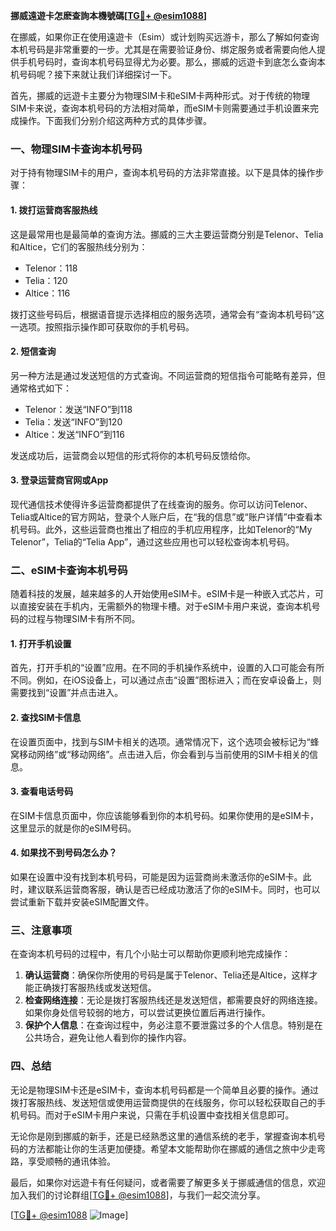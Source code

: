 **挪威遠遊卡怎麽查詢本機號碼[[TG💪+ @esim1088](https://t.me/s/esim1088)]**

在挪威，如果你正在使用遠遊卡（Esim）或计划购买远游卡，那么了解如何查询本机号码是非常重要的一步。尤其是在需要验证身份、绑定服务或者需要向他人提供手机号码时，查询本机号码显得尤为必要。那么，挪威的远遊卡到底怎么查询本机号码呢？接下来就让我们详细探讨一下。

首先，挪威的远遊卡主要分为物理SIM卡和eSIM卡两种形式。对于传统的物理SIM卡来说，查询本机号码的方法相对简单，而eSIM卡则需要通过手机设置来完成操作。下面我们分别介绍这两种方式的具体步骤。

### **一、物理SIM卡查询本机号码**

对于持有物理SIM卡的用户，查询本机号码的方法非常直接。以下是具体的操作步骤：

#### **1. 拨打运营商客服热线**
这是最常用也是最简单的查询方法。挪威的三大主要运营商分别是Telenor、Telia和Altice，它们的客服热线分别为：
- Telenor：118
- Telia：120
- Altice：116

拨打这些号码后，根据语音提示选择相应的服务选项，通常会有“查询本机号码”这一选项。按照指示操作即可获取你的手机号码。

#### **2. 短信查询**
另一种方法是通过发送短信的方式查询。不同运营商的短信指令可能略有差异，但通常格式如下：
- Telenor：发送“INFO”到118
- Telia：发送“INFO”到120
- Altice：发送“INFO”到116

发送成功后，运营商会以短信的形式将你的本机号码反馈给你。

#### **3. 登录运营商官网或App**
现代通信技术使得许多运营商都提供了在线查询的服务。你可以访问Telenor、Telia或Altice的官方网站，登录个人账户后，在“我的信息”或“账户详情”中查看本机号码。此外，这些运营商也推出了相应的手机应用程序，比如Telenor的“My Telenor”，Telia的“Telia App”，通过这些应用也可以轻松查询本机号码。

### **二、eSIM卡查询本机号码**

随着科技的发展，越来越多的人开始使用eSIM卡。eSIM卡是一种嵌入式芯片，可以直接安装在手机内，无需额外的物理卡槽。对于eSIM卡用户来说，查询本机号码的过程与物理SIM卡有所不同。

#### **1. 打开手机设置**
首先，打开手机的“设置”应用。在不同的手机操作系统中，设置的入口可能会有所不同。例如，在iOS设备上，可以通过点击“设置”图标进入；而在安卓设备上，则需要找到“设置”并点击进入。

#### **2. 查找SIM卡信息**
在设置页面中，找到与SIM卡相关的选项。通常情况下，这个选项会被标记为“蜂窝移动网络”或“移动网络”。点击进入后，你会看到与当前使用的SIM卡相关的信息。

#### **3. 查看电话号码**
在SIM卡信息页面中，你应该能够看到你的本机号码。如果你使用的是eSIM卡，这里显示的就是你的eSIM号码。

#### **4. 如果找不到号码怎么办？**
如果在设置中没有找到本机号码，可能是因为运营商尚未激活你的eSIM卡。此时，建议联系运营商客服，确认是否已经成功激活了你的eSIM卡。同时，也可以尝试重新下载并安装eSIM配置文件。

### **三、注意事项**

在查询本机号码的过程中，有几个小贴士可以帮助你更顺利地完成操作：

1. **确认运营商**：确保你所使用的号码是属于Telenor、Telia还是Altice，这样才能正确拨打客服热线或发送短信。
2. **检查网络连接**：无论是拨打客服热线还是发送短信，都需要良好的网络连接。如果你身处信号较弱的地方，可以尝试更换位置后再进行操作。
3. **保护个人信息**：在查询过程中，务必注意不要泄露过多的个人信息。特别是在公共场合，避免让他人看到你的操作内容。

### **四、总结**

无论是物理SIM卡还是eSIM卡，查询本机号码都是一个简单且必要的操作。通过拨打客服热线、发送短信或使用运营商提供的在线服务，你可以轻松获取自己的手机号码。而对于eSIM卡用户来说，只需在手机设置中查找相关信息即可。

无论你是刚到挪威的新手，还是已经熟悉这里的通信系统的老手，掌握查询本机号码的方法都能让你的生活更加便捷。希望本文能帮助你在挪威的通信之旅中少走弯路，享受顺畅的通讯体验。

最后，如果你对远遊卡有任何疑问，或者需要了解更多关于挪威通信的信息，欢迎加入我们的讨论群组[[TG💪+ @esim1088](https://t.me/s/esim1088)]，与我们一起交流分享。

[[TG💪+ @esim1088](https://t.me/s/esim1088) ![Image](https://i.postimg.cc/4NQfJmqS/Snipaste-2025-05-13-00-14-12.png)]